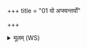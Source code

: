 +++
title = "01 यो अप्स्वन्तर्यो"

+++
<details><summary>मूलम् (WS)</summary>

यो अप्स्वन्तर्यो वृत्रे अन्तर्यः पुरुषे यो अश्मनि । तु. शौ.सं. ३.२१  
य आविवेशौषधीर्यो वनस्पतींस्तेभ्यो अग्निभ्यो हुतमस्त्वेतत् ॥ १ ॥
</details>